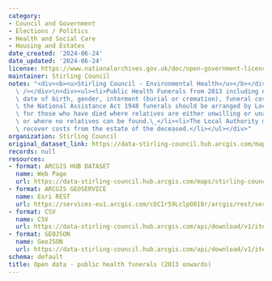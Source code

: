 ```yaml
---
category:
- Council and Government
- Elections / Politics
- Health and Social Care
- Housing and Estates
date_created: '2024-06-24'
date_updated: '2024-06-24'
license: https://www.nationalarchives.gov.uk/doc/open-government-licence/version/3/
maintainer: Stirling Council
notes: "<div><b><u>Stirling Council - Environmental Health</u></b></div>\n<div><br\
  \ /></div>\n<div><ul><li>Public Health Funerals from 2013 including name of deceased,\
  \ date of birth, gender, interment (burial or cremation), funeral cost and date.</li><li>Under\
  \ the National Assistance Act 1948 funerals should be arranged by Local Authorities\
  \ for those who have died where relatives are either unwilling or unable to pay,\
  \ or where no relatives can be found.\_</li><li>The Local Authority may seek to\
  \ recover costs from the estate of the deceased.</li></ul></div>"
organization: Stirling Council
original_dataset_link: https://data-stirling-council.hub.arcgis.com/maps/stirling-council::open-data-public-health-funerals-2013-onwards
records: null
resources:
- format: ARCGIS HUB DATASET
  name: Web Page
  url: https://data-stirling-council.hub.arcgis.com/maps/stirling-council::open-data-public-health-funerals-2013-onwards
- format: ARCGIS GEOSERVICE
  name: Esri REST
  url: https://services-eu1.arcgis.com/cECIr59LclpO818r/arcgis/rest/services/open_data_public_health_funerals/FeatureServer/0
- format: CSV
  name: CSV
  url: https://data-stirling-council.hub.arcgis.com/api/download/v1/items/f2729286bfdd41f0ba2117490b33f37a/csv?layers=0
- format: GEOJSON
  name: GeoJSON
  url: https://data-stirling-council.hub.arcgis.com/api/download/v1/items/f2729286bfdd41f0ba2117490b33f37a/geojson?layers=0
schema: default
title: Open data - public health funerals (2013 onwards)
---
```


